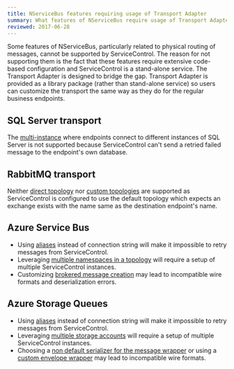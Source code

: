 ```yaml
---
title: NServiceBus features requiring usage of Transport Adapter
summary: What features of NServiceBus require usage of Transport Adapter when connecting to ServiceControl
reviewed: 2017-06-28
---
```


Some features of NServiceBus, particularly related to physical routing of messages, cannot be supported by ServiceControl. The reason for not supporting them is the fact that these features require extensive code-based configuration and ServiceControl is a stand-alone service. The Transport Adapter is designed to bridge the gap. Transport Adapter is provided as a library package (rather than stand-alone service) so users can customize the transport the same way as they do for the regular business endpoints.


## SQL Server transport

The [multi-instance](/transports/sql/deployment-options.md#modes-overview-multi-instance) where endpoints connect to different instances of SQL Server is not supported because ServiceControl can't send a retried failed message to the endpoint's own database.


## RabbitMQ transport

Neither [direct topology](/transports/rabbitmq/routing-topology.md#direct-routing-topology) nor [custom topologies](/transports/rabbitmq/routing-topology.md#custom-routing-topology) are supported as ServiceControl is configured to use the default topology which expects an exchange exists with the name same as the destination endpoint's name.


## Azure Service Bus

 * Using [aliases](/transports/azure-service-bus/securing-connection-strings.md) instead of connection string will make it impossible to retry messages from ServiceControl.
 * Leveraging [multiple namespaces in a topology](/transports/azure-service-bus/multiple-namespaces-support.md) will require a setup of multiple ServiceControl instances.
 * Customizing [brokered message creation](/transports/azure-service-bus/brokered-message-creation.md) may lead to incompatible wire formats and deserialization errors.


## Azure Storage Queues

 * Using [aliases](/transports/azure-storage-queues/configuration.md#connection-strings-using-aliases-for-connection-strings-to-storage-accounts) instead of connection string will make it impossible to retry messages from ServiceControl.
 * Leveraging [multiple storage accounts](/transports/azure-storage-queues/multi-storageaccount-support.md) will require a setup of multiple ServiceControl instances.
 * Choosing a [non default serializer for the message wrapper](/transports/azure-storage-queues/configuration.md#configuration-parameters-serializemessagewrapperwith) or using a [custom envelope wrapper](/transports/azure-storage-queues/configuration.md#custom-envelope-unwrapper) may lead to incompatible wire formats.
